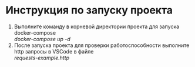 # Инструкция по запуску проекта
1. Выполните команду в корневой директории проекта для запуска docker-compose\
*docker-compose up -d*
2. После запуска проекта для проверки работоспособности выполните http запросы в VSCode в файле\
*requests-example.http*